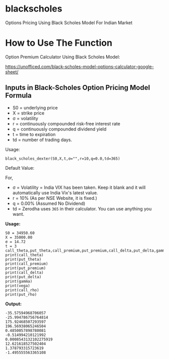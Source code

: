 # blackscholes
Options Pricing Using Black Scholes Model For Indian Market

# How to Use The Function
Option Premium Calculator Using Black Scholes Model:

https://unofficed.com/black-scholes-model-options-calculator-google-sheet/

## Inputs in Black-Scholes Option Pricing Model Formula

* S0 = underlying price
* X = strike price
* σ = volatility
* r = continuously compounded risk-free interest rate
* q = continuously compounded dividend yield
* t = time to expiration
* td = number of trading days.

Usage:

`black_scholes_dexter(S0,X,t,σ="",r=10,q=0.0,td=365)`

Default Value:

For,

* σ = Volatility = India VIX has been taken. Keep it blank and it will automatically use India Vix's latest value.
* r = 10% (As per NSE Website, it is fixed.)
* q = 0.00% (Assumed No Dividend)
* td = Zerodha uses `365` in their calculator. You can use anything you want.

**Usage:**


```
S0 = 34950.60
X = 35000.00
σ = 14.72
t = 3
call_theta,put_theta,call_premium,put_premium,call_delta,put_delta,gamma,vega,call_rho,put_rho=black_scholes_dexter(S0,X,t,σ="",r=10,q=0.0,td=365)
print(call_theta)
print(put_theta)
print(call_premium)
print(put_premium)
print(call_delta)
print(put_delta)
print(gamma)
print(vega)
print(call_rho)
print(put_rho)
```
**Output:**

```
-35.57594968706057
-25.994786756764814
175.92468507293597
196.56938065246504
0.4850057898780081
-0.514994210121992
0.0008543132102275919
12.621618527502404
1.378793315723619
-1.495555563365108
```
